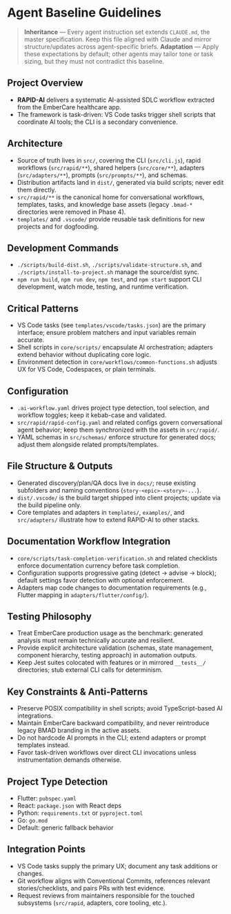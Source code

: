 # Agent Baseline Guidelines

> **Inheritance** — Every agent instruction set extends `CLAUDE.md`, the master specification. Keep this file aligned with Claude and mirror structure/updates across agent-specific briefs.
> **Adaptation** — Apply these expectations by default; other agents may tailor tone or task sizing, but they must not contradict this baseline.

## Project Overview
- **RAPID-AI** delivers a systematic AI-assisted SDLC workflow extracted from the EmberCare healthcare app.
- The framework is task-driven: VS Code tasks trigger shell scripts that coordinate AI tools; the CLI is a secondary convenience.

## Architecture
- Source of truth lives in `src/`, covering the CLI (`src/cli.js`), rapid workflows (`src/rapid/**`), shared helpers (`src/core/**`), adapters (`src/adapters/**`), prompts (`src/prompts/**`), and schemas.
- Distribution artifacts land in `dist/`, generated via build scripts; never edit them directly.
- `src/rapid/**` is the canonical home for conversational workflows, templates, tasks, and knowledge base assets (legacy `.bmad-*` directories were removed in Phase 4).
- `templates/` and `.vscode/` provide reusable task definitions for new projects and for dogfooding.

## Development Commands
- `./scripts/build-dist.sh`, `./scripts/validate-structure.sh`, and `./scripts/install-to-project.sh` manage the source/dist sync.
- `npm run build`, `npm run dev`, `npm test`, and `npm start` support CLI development, watch mode, testing, and runtime verification.

## Critical Patterns
- VS Code tasks (see `templates/vscode/tasks.json`) are the primary interface; ensure problem matchers and input variables remain accurate.
- Shell scripts in `core/scripts/` encapsulate AI orchestration; adapters extend behavior without duplicating core logic.
- Environment detection in `core/workflows/common-functions.sh` adjusts UX for VS Code, Codespaces, or plain terminals.

## Configuration
- `.ai-workflow.yaml` drives project type detection, tool selection, and workflow toggles; keep it kebab-case and validated.
- `src/rapid/rapid-config.yaml` and related configs govern conversational agent behavior; keep them synchronized with the assets in `src/rapid/`.
- YAML schemas in `src/schemas/` enforce structure for generated docs; adjust them alongside related prompts/templates.

## File Structure & Outputs
- Generated discovery/plan/QA docs live in `docs/`; reuse existing subfolders and naming conventions (`story-<epic>-<story>-...`).
- `dist/.vscode/` is the build target shipped into client projects; update via the build pipeline only.
- Core templates and adapters in `templates/`, `examples/`, and `src/adapters/` illustrate how to extend RAPID-AI to other stacks.

## Documentation Workflow Integration
- `core/scripts/task-completion-verification.sh` and related checklists enforce documentation currency before task completion.
- Configuration supports progressive gating (detect → advise → block); default settings favor detection with optional enforcement.
- Adapters map code changes to documentation requirements (e.g., Flutter mapping in `adapters/flutter/config/`).

## Testing Philosophy
- Treat EmberCare production usage as the benchmark: generated analysis must remain technically accurate and resilient.
- Provide explicit architecture validation (schemas, state management, component hierarchy, testing approach) in automation outputs.
- Keep Jest suites colocated with features or in mirrored `__tests__/` directories; stub external CLI calls for determinism.

## Key Constraints & Anti-Patterns
- Preserve POSIX compatibility in shell scripts; avoid TypeScript-based AI integrations.
- Maintain EmberCare backward compatibility, and never reintroduce legacy BMAD branding in the active assets.
- Do not hardcode AI prompts in the CLI; extend adapters or prompt templates instead.
- Favor task-driven workflows over direct CLI invocations unless instrumentation demands otherwise.

## Project Type Detection
- Flutter: `pubspec.yaml`
- React: `package.json` with React deps
- Python: `requirements.txt` or `pyproject.toml`
- Go: `go.mod`
- Default: generic fallback behavior

## Integration Points
- VS Code tasks supply the primary UX; document any task additions or changes.
- Git workflow aligns with Conventional Commits, references relevant stories/checklists, and pairs PRs with test evidence.
- Request reviews from maintainers responsible for the touched subsystems (`src/rapid`, adapters, core tooling, etc.).
